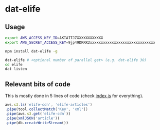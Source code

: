 dat-elife
=========

Usage
-----

```bash
export AWS_ACCESS_KEY_ID=AKIAITJZXXXXXXXXXXXX
export AWS_SECRET_ACCESS_KEY=9jp49DRRK2xxxxxxxxxxxxxxxxxxxxxxxxxxxxxx

npm install dat-elife -g

dat-elife # <optional number of parallel get> (e.g. dat-elife 30)
cd elife
dat listen
```

Relevant bits of code
---------------------
This is mostly done in 5 lines of code (check [index.js](https://github.com/bmpvieira/dat-elife/blob/master/index.js)
for everything).

```javascript
aws.s3.ls('elife-cdn', 'elife-articles')
.pipe(tool.collectMatch('Key', 'xml'))
.pipe(aws.s3.get('elife-cdn'))
.pipe(xmlJSON('article'))
.pipe(db.createWriteStream())
```

